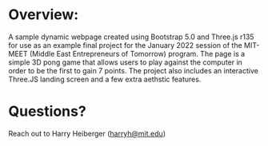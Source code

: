 # Overview:
A sample dynamic webpage created using Bootstrap 5.0 and Three.js r135 for use as an example final project for the January 2022 session of the MIT-MEET (Middle East Entrepreneurs of Tomorrow) program.  The page is a simple 3D pong game that allows users to play against the computer in order to be the first to gain 7 points.  The project also includes an interactive Three.JS landing screen and a few extra aethstic features. 

# Questions?
Reach out to Harry Heiberger (harryh@mit.edu)
